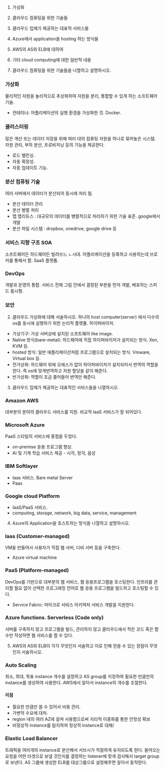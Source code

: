 1. 가상화
2. 클라우드 컴퓨팅을 위한 기술들
3. 클라우드 업체가 제공하는 대표적 서비스들
4. Azure에서 application을 hosting 하는 방식들
5. AWS의 AS와 ELB에 대하여
6. 기타 cloud computing에 대한 일반적 내용



1. 클라우드 컴퓨팅을 위한 기술들을 나열하고 설명하시오.
### 가상화
물리적인 자원을 놀리적으로 추상화하여 자원을 분리, 통합할 수 있게 하는 소프트웨어 기술.
- 컨테이너: 어플리케이션의 실행 환경을 가상화한 것. Docker.

### 클러스터링
많은 계산 또는 데이터 저장을 위해 여러 대의 컴퓨팅 자원을 하나로 묶어놓은 시스템. 자원 관리, 부하 분산, 프로비저닝 등의 기능을 제공한다.
- 로드 밸런싱.
- 자동 확장성.
- 자동 업데이트 기능.

### 분산 컴퓨팅 기술
여러 서버에서 데이터가 분산되어 동시에 처리 됨.
- 분산 데이터 관리
- 분산 병렬 처리
- 맵 맵리듀스 : 대규모의 데이터를 병렬적으로 처리하기 위한 기술 표준. google에서 개발
- 분산 파일 시스템 : dropbox, onedrive, google drive 등

### 서비스 지향 구조 SOA
소프트웨어든 하드웨어든 빌려쓰느 ㄴ시대. 어플리케이션을 등록하고 사용하는데 브로커를 통해서 함.
SaaS 플랫폼.

### DevOps
개발과 운영의 통합. 서비스 전체 그림 안에서 결정된 부분을 먼저 개발, 배포하는 스피드 중시형.

### 보안


2. 클라우드 가상화에 대해 서술하시오.
하나의 host computer(server) 에서 다수의 os를 동시에 실행하기 위한 논리적 플랫폼. 하이퍼바이저.
- 가상기구: 가상 서버상에 설치된 소프트웨어 like image.
- Native 방식(bare-metal): 하드웨어에 직접 하이퍼바이저가 설치되는 방식. Xen, KVM 등.
- hosted 방식: 일반 애플리케이션처럼 프로그램으로 설치되는 방식. Vmware, Virtual box 등.
- 전가상화: 하드웨어 위에 오에스가 없이 하이퍼바이저가 설치되어서 번역의 역할을 한다. 즉 os에 맞게번역하고 자원 할당을 같이 해준다.
- 반가상화: 역할이 조금 줄어들어 번역만 해준다.


3. 클라우드 업체가 제공하는 대표적인 서비스들을 나열하시오.
### Amazon AWS
대부분의 분야의 클라우드 서비스를 지원. 비교적 IaaS 서비스가 잘 되어있다.

### Microsoft Azure
PaaS 스타일의 서비스에 중점을 두었다.
- on-premise 응용 프로그램 향상.
- AI 및 기계 학습 서비스 제공 - 시각, 청각, 음성

### IBM Softlayer
- Iaas 서비스. Bare metal Server
- Paas

### Google cloud Platform
- IaaS/PaaS 서비스.
- computing, storage, network, big data, service, management

4. Azure의 Application을 호스트하는 방식을 나열하고 설명하시오.
### Iaas (Customer-managed)
VM을 만들어서 사용자가 직접 웹 서버, 디비 서버 등을 구축한다.
- Azure virtual machine

### PaaS (Platform-managed)
DevOps를 기반으로 대부분의 웹 서비스, 웹 응용프로그램을 호스팅한다. 인프라를 관리할 필요 없이 선택한 프로그래밍 언어로 웹 응용 프로그램을 빌드하고 호스팅할 수 있다.
- Service Fabric: 마이크로 서비스 아키텍처 서비스 개발을 지원한다.

### Azure functions. Serverless (Code only)
서버를 구축하지 않고 프로그램을 빌드, 관리하지 않고 클라우드에서 작은 코드 혹은 함수만 작성하면 웹 서비스를 할 수 있다.


5. AWS의 AS와 ELB이 각각 무엇인지 서술하고 이로 인해 얻을 수 있는 장점이 무엇인지 서술하시오.
### Auto Scaling
최소, 최대, 목표 instance 개수를 설정하고 AS group를 지정하여 필요한 만큼만의 instance를 생성하여 사용한다. AWS에서 알아서 instance의 개수를 조절한다.
#### 이점
- 필요한 만큼만 쓸 수 있어서 비용 관리.
- 가변적 수요에 대처.
- region 내의 여러 AZ에 걸쳐 사용함으로써 지리적 이중화를 통한 안정성 확보
- 비정상적 instance를 탐지하여 정상적 instance로 대체/

### Elastic Load Balancer
트래픽을 여러개의 instance로 분산해서 서브시가 적절하게 유지되도록 한다. 들어오는 요청을 어떤 타겟으로 보낼 것인지를 결정하는 listener에 맞게 검사해서 target group로 보낸다.
AS 그룹에 생성한 ELB를 대상그룹으로 설정해주면 알아서 동작한다.  
